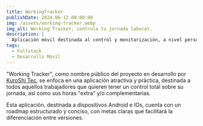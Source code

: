 ```yaml
---
title: WorkingTracker
publishDate: 2024-06-12 00:00:00
img: /assets/working-tracker.webp
img_alt: Working Tracker, controla tu jornada laboral.
description: |
  Aplicación móvil destinada al control y monitarización, a nivel personal, de la jornada de trabajo.
tags:
  - Fullstack
  - Desarrollo Móvil
---
```


"Working Tracker", como nombre público del proyecto en desarrollo por <a href="https://kuroshitec.com/">KuroShi Tec</a>, se enfoca en una aplicación atractiva y práctica, destinada a todos aquellos trabajadores que quieren tener un control total sobre su jornada, así como sus horas "extra" y/o complementarias.

Esta aplicación, destinada a dispositivos Android e IOs, cuenta con un roadmap estructurado y conciso, con metas claras que facilitará la diferenciación entre versiones.
